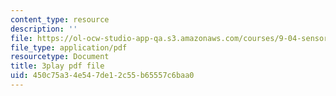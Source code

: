 ```yaml
---
content_type: resource
description: ''
file: https://ol-ocw-studio-app-qa.s3.amazonaws.com/courses/9-04-sensory-systems-fall-2013/450c75a34e547de12c55b65557c6baa0_rGYhDvz066I.pdf
file_type: application/pdf
resourcetype: Document
title: 3play pdf file
uid: 450c75a3-4e54-7de1-2c55-b65557c6baa0
---
```

